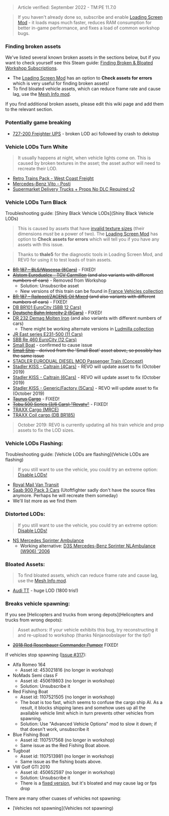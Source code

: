 > Article verified: September 2022 - TM:PE 11.7.0

> If you haven't already done so, subscribe and enable [Loading Screen Mod](https://steamcommunity.com/sharedfiles/filedetails/?id=667342976) - it loads maps much faster, reduces RAM consumption for better in-game performance, and fixes a load of common workshop bugs.

### Finding broken assets

We've listed several known broken assets in the sections below, but if you want to check yourself see this Steam guide: [Finding Broken & Bloated Workshop Subscriptions](https://steamcommunity.com/sharedfiles/filedetails/?id=1846793796).

* The [Loading Screen Mod](https://steamcommunity.com/sharedfiles/filedetails/?id=667342976) has an option to **Check assets for errors** which is very useful for finding broken assets!
* To find bloated vehicle assets, which can reduce frame rate and cause lag, use the [Mesh Info mod](https://steamcommunity.com/sharedfiles/filedetails/?id=453956891).

If you find additional broken assets, please edit this wiki page and add them to the relevant section.

### Potentially game breaking

* [727-200 Freighter UPS](https://steamcommunity.com/sharedfiles/filedetails/?id=1562199538) - broken LOD aci followed by crash to dekstop

### Vehicle LODs Turn White

> It usually happens at night, when vehicle lights come on. This is caused by broken textures in the asset; the asset author will need to recreate their LOD.

* [Retro Trains Pack - West Coast Freight](https://steamcommunity.com/sharedfiles/filedetails/?id=1397356782)
* [Mercedes-Benz Vito - Posti](https://steamcommunity.com/sharedfiles/filedetails/?id=1650043050)
* [Supermarket Delivery Trucks + Props No DLC Required v2](https://steamcommunity.com/sharedfiles/filedetails/?id=2185859125)

### Vehicle LODs Turn Black

Troubleshooting guide: [Shiny Black Vehicle LODs](Shiny Black Vehicle LODs)

> This is caused by assets that have [invalid texture sizes](https://steamcommunity.com/workshop/filedetails/discussion/667342976/1639789306562159404/) (their dimensions _must_ be a power of two). The [Loading Screen Mod](https://steamcommunity.com/sharedfiles/filedetails/?id=667342976) has option to **Check assets for errors** which will tell you if you have any assets with this issue.

> Thanks to **thale5** for the diagnostic tools in Loading Screen Mod, and REV0 for using it to test loads of train assets.

* ~~[BR 187 - BLS/Wascosa (8Cars)](https://steamcommunity.com/sharedfiles/filedetails/?id=1557982704)~~ - FIXED!
* ~~[Alstom Euroduplex - TGV Carmillon](https://steamcommunity.com/sharedfiles/filedetails/?id=1269154707) (and also variants with different numbers of cars)~~ - Removed from Workshop
    * Solution: Unsubscribe asset
    * New versions of this train can be found in [France Vehicles collection](https://steamcommunity.com/workshop/filedetails/?id=1210339919)
* ~~[BR 187 - Railpool/ZACENS Oil Mixed](https://steamcommunity.com/sharedfiles/filedetails/?id=1559332186) (and also variants with different numbers of cars)~~ - FIXED!
* [DB BR101 EuroCity (SBB 12 Cars)](https://steamcommunity.com/sharedfiles/filedetails/?id=1635423025)
* ~~[Deutsche Bahn Intercity 2 (5Cars)](https://steamcommunity.com/sharedfiles/filedetails/?id=1548586669)~~ - FIXED!
* [DR 232 Demag Molten Iron](https://steamcommunity.com/sharedfiles/filedetails/?id=1377524690) (and also variants with different numbers of cars)
    * There might be working alternate versions in [Ludmilla collection](https://steamcommunity.com/workshop/filedetails/?id=1344154587)
* [JR East series E231-500 (11 Cars)](https://steamcommunity.com/sharedfiles/filedetails/?id=1692260417)
* [SBB Re 460 EuroCity (12 Cars)](https://steamcommunity.com/sharedfiles/filedetails/?id=1635422665)
* [Small Boat](https://steamcommunity.com/sharedfiles/filedetails/?id=667891104) - confirmed to cause issue
* ~~[Small Ship](https://steamcommunity.com/sharedfiles/filedetails/?id=931760630) - derived from the 'Small Boat' asset above, so possibly has the same issue~~
* [STADLER EURODUAL DIESEL MOD Passenger Train (Concept)](https://steamcommunity.com/sharedfiles/filedetails/?id=1424374795)
* [Stadler KISS - Caltrain (4Cars)](https://steamcommunity.com/sharedfiles/filedetails/?id=1292613603) - REVO will update asset to fix (October 2019)
* [Stadler KISS - Caltrain (6Cars)](https://steamcommunity.com/sharedfiles/filedetails/?id=1290545737) - REVO will update asset to fix (October 2019)
* [Stadler KISS - Generic/Factory (5Cars)](https://steamcommunity.com/sharedfiles/filedetails/?id=1292357726) - REVO will update asset to fix (October 2019)
* ~~[Taurus Cargo](https://steamcommunity.com/sharedfiles/filedetails/?id=457431411)~~ - FIXED!
* ~~[Tobu 500 Series (3/6 Cars) "Revaty"](https://steamcommunity.com/sharedfiles/filedetails/?id=1854555434)~~ - FIXED!
* [TRAXX Cargo (MRCE)](https://steamcommunity.com/sharedfiles/filedetails/?id=611092038)
* [TRAXX Coil cargo (DB BR185)](https://steamcommunity.com/sharedfiles/filedetails/?id=639383797)

> October 2019: REV0 is currently updating all his train vehicle and prop assets to fix the LOD sizes.

### Vehicle LODs Flashing:

Troubleshooting guide: [Vehicle LODs are flashing](Vehicle LODs are flashing)

> If you still want to use the vehicle, you could try an extreme option: [Disable LODs!](https://steamcommunity.com/sharedfiles/filedetails/?id=1680642819)

* [Royal Mail Van Transit](https://steamcommunity.com/sharedfiles/filedetails/?id=1549566008)
* [Saab 900 Pack 3 Cars](https://steamcommunity.com/sharedfiles/filedetails/?id=2089434425) (Utoftfighter sadly don't have the source files anymore. Perhaps he will recreate them someday)
* We'll list more as we find them

### Distorted LODs:

> If you still want to use the vehicle, you could try an extreme option: [Disable LODs!](https://steamcommunity.com/sharedfiles/filedetails/?id=1680642819)  

* [NS Mercedes Sprinter Ambulance](https://steamcommunity.com/sharedfiles/filedetails/?id=447824501)
    * Working alternative: [D3S Mercedes-Benz Sprinter NLAmbulance (W906) '2006](https://steamcommunity.com/sharedfiles/filedetails/?id=454671605)

### Bloated Assets:

> To find bloated assets, which can reduce frame rate and cause lag, use the [Mesh Info mod](https://steamcommunity.com/sharedfiles/filedetails/?id=453956891).

* [Audi TT](https://steamcommunity.com/sharedfiles/filedetails/?id=449730427) - huge LOD (1800 tris!)

### Breaks vehicle spawning:

If you see [Helicopters and trucks from wrong depots](Helicopters and trucks from wrong depots):

> Asset authors: If your vehicle exhibits this bug, try reconstructing it and re-upload to workshop (thanks Ninjanoobslayer for the tip!)

* ~~[2018 Red Rosenbauer Commander Pumper](https://steamcommunity.com/sharedfiles/filedetails/?id=1942782674)~~ FIXED!

If vehicles stop spawning ([Issue #317](https://github.com/krzychu124/Cities-Skylines-Traffic-Manager-President-Edition/issues/317)):

* Alfa Romeo 164
    * Asset id: 453021816 (no longer in workshop)
* NoMads Semi class F
    * Asset id: 450619803 (no longer in workshop)
    * Solution: Unsubscribe it
* Red Fishing Boat
    * Asset id: 1107521505 (no longer in workshop)
    * The boat is too fast, which seems to confuse the cargo ship AI. As a result, it blocks shipping lanes and somehow uses up all the available vehicle limit which in turn prevents other vehicles from spawning.
    * Solution: Use "Advanced Vehicle Options" mod to slow it down; if that doesn't work, unsubscribe it
* Blue Fishing Boat
    * Asset id: 1107517568 (no longer in workshop)
    * Same issue as the Red Fishing Boat above.
* Tugboat
    * Asset id: 1107513981 (no longer in workshop)
    * Same issue as the fishing boats above.
* VW Golf GTI 2010
    * Asset id: 450652597 (no longer in workshop)
    * Solution: Unsubscribe it
    * There is a [fixed version](https://steamcommunity.com/sharedfiles/filedetails/?id=456120777), but it's bloated and may cause lag or fps drop

There are many other cuases of vehicles not spawning:

* [Vehicles not spawning](Vehicles not spawning)